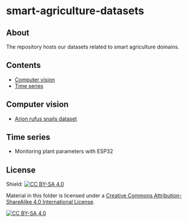 # smart-agriculture-datasets

## About

The repository hosts our datasets related to smart agriculture domains.

## Contents
- [Computer vision](#computer-vision-)
- [Time series](#time-series-)

## Computer vision

- [Arion rufus snails dataset](https://github.com/firefly-cpp/snail-dataset)

## Time series

- Monitoring plant parameters with ESP32


## License
Shield: [![CC BY-SA 4.0][cc-by-sa-shield]][cc-by-sa]

Material in this folder is licensed under a
[Creative Commons Attribution-ShareAlike 4.0 International License][cc-by-sa].

[![CC BY-SA 4.0][cc-by-sa-image]][cc-by-sa]

[cc-by-sa]: http://creativecommons.org/licenses/by-sa/4.0/
[cc-by-sa-image]: https://licensebuttons.net/l/by-sa/4.0/88x31.png
[cc-by-sa-shield]: https://img.shields.io/badge/License-CC%20BY--SA%204.0-lightgrey.svg
